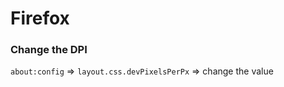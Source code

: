 # Firefox

### Change the DPI

`about:config` =&gt; `layout.css.devPixelsPerPx` =&gt; change the value

